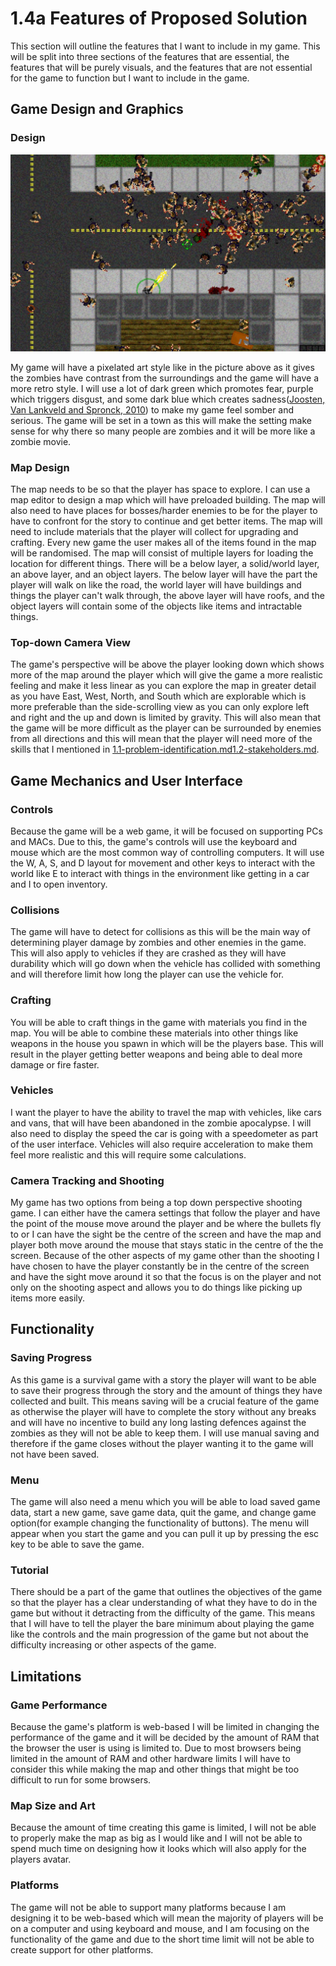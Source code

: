 # 1.4a Features of Proposed Solution

This section will outline the features that I want to include in my game. This will be split into three sections of the features that are essential, the features that will be purely visuals, and the features that are not essential for the game to function but I want to include in the game.



## Game Design and Graphics

### Design

![](<../.gitbook/assets/image (4) (1).png>)

My game will have a pixelated art style like in the picture above as it gives the zombies have contrast from the surroundings and the game will have a more retro style. I will use a lot of dark green which promotes fear, purple which triggers disgust, and some dark blue which creates sadness([Joosten, Van Lankveld and Spronck, 2010](../reference-list-features-of-proposed-solution..md)) to make my game feel somber and serious. The game will be set in a town as this will make the setting make sense for why there so many people are zombies and it will be more like a zombie movie.

### Map Design

The map needs to be so that the player has space to explore. I can use a map editor to design a map which will have preloaded building. The map will also need to have places for bosses/harder enemies to be for the player to have to confront for the story to continue and get better items. The map will need to include materials that the player will collect for upgrading and crafting. Every new game the user makes all of the items found in the map will be randomised. The map will consist of multiple layers for loading the location for different things. There will be a below layer, a solid/world layer, an above layer, and an object layers. The below layer will have the part the player will walk on like the road, the world layer will have buildings and things the player can't walk through, the above layer will have roofs, and the object layers will contain some of the objects like items and intractable things.

### Top-down Camera View

The game's perspective will be above the player looking down which shows more of the map around the player which will give the game a more realistic feeling and make it less linear as you can explore the map in greater detail as you have East, West, North, and South which are explorable which is more preferable than the side-scrolling view as you can only explore left and right and the up and down is limited by gravity. This will also mean that the game will be more difficult as the player can be surrounded by enemies from all directions and this will mean that the player will need more of the skills that I mentioned in [1.1-problem-identification.md](1.1-problem-identification.md "mention")[1.2-stakeholders.md](1.2-stakeholders.md "mention").

## Game Mechanics and User Interface

### Controls

Because the game will be a web game, it will be focused on supporting PCs and MACs. Due to this, the game's controls will use the keyboard and mouse which are the most common way of controlling computers. It will use the W, A, S, and D layout for movement and other keys to interact with the world like E to interact with things in the environment like getting in a car and I to open inventory.

### Collisions

The game will have to detect for collisions as this will be the main way of determining player damage by zombies and other enemies in the game. This will also apply to vehicles if they are crashed as they will have durability which will go down when the vehicle has collided with something and will therefore limit how long the player can use the vehicle for.

### Crafting

You will be able to craft things in the game with materials you find in the map. You will be able to combine these materials into other things like weapons in the house you spawn in which will be the players base. This will result in the player getting better weapons and being able to deal more damage or fire faster.

### Vehicles

I want the player to have the ability to travel the map with vehicles, like cars and vans, that will have been abandoned in the zombie apocalypse. I will also need to display the speed the car is going with a speedometer as part of the user interface. Vehicles will also require acceleration to make them feel more realistic and this will require some calculations.

### Camera Tracking and Shooting

My game has two options from being a top down perspective shooting game. I can either have the camera settings that follow the player and have the point of the mouse move around the player and be where the bullets fly to or I can have the sight be the centre of the screen and have the map and player both move around the mouse that stays static in the centre of the the screen. Because of the other aspects of my game other than the shooting I have chosen to have the player constantly be in the centre of the screen and have the sight move around it so that the focus is on the player and not only on the shooting aspect and allows you to do things like picking up items more easily.

## Functionality

### Saving Progress

As this game is a survival game with a story the player will want to be able to save their progress through the story and the amount of things they have collected and built. This means saving will be a crucial feature of the game as otherwise the player will have to complete the story without any breaks and will have no incentive to build any long lasting defences against the zombies as they will not be able to keep them. I will use manual saving and therefore if the game closes without the player wanting it to the game will not have been saved.

### Menu

The game will also need a menu which you will be able to load saved game data, start a new game, save game data, quit the game, and change game option(for example changing the functionality of buttons). The menu will appear when you start the game and you can pull it up by pressing the esc key to be able to save the game.

### Tutorial

There should be a part of the game that outlines the objectives of the game so that the player has a clear understanding of what they have to do in the game but without it detracting from the difficulty of the game. This means that I will have to tell the player the bare minimum about playing the game like the controls and the main progression of the game but not about the difficulty increasing or other aspects of the game.

## Limitations

### Game Performance

Because the game's platform is web-based I will be limited in changing the performance of the game and it will be decided by the amount of RAM that the browser the user is using is limited to. Due to most browsers being limited in the amount of RAM and other hardware limits I will have to consider this while making the map and other things that might be too difficult to run for some browsers.

### Map Size and Art

Because the amount of time creating this game is limited, I will not be able to properly make the map as big as I would like and I will not be able to spend much time on designing how it looks which will also apply for the players avatar.

### Platforms

The game will not be able to support many platforms because I am designing it to be web-based which will mean the majority of players will be on a computer and using keyboard and mouse, and I am focusing on the functionality of the game and due to the short time limit will not be able to create support for other platforms.
